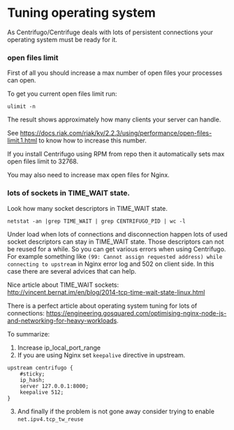 # Tuning operating system

As Centrifugo/Centrifuge deals with lots of persistent connections your operating system must be
ready for it.

### open files limit

First of all you should increase a max number of open files your processes can open.

To get you current open files limit run:

```
ulimit -n
```

The result shows approximately how many clients your server can handle.

See https://docs.riak.com/riak/kv/2.2.3/using/performance/open-files-limit.1.html to know how to increase this number.

If you install Centrifugo using RPM from repo then it automatically sets max open files limit to 32768.

You may also need to increase max open files for Nginx.

### lots of sockets in TIME_WAIT state.

Look how many socket descriptors in TIME_WAIT state.

```
netstat -an |grep TIME_WAIT | grep CENTRIFUGO_PID | wc -l
```

Under load when lots of connections and disconnection happen lots of used socket descriptors can
stay in TIME_WAIT state. Those descriptors can not be reused for a while. So you can get various
errors when using Centrifugo. For example something like `(99: Cannot assign requested address)
while connecting to upstream` in Nginx error log and 502 on client side. In this case there are
several advices that can help.

Nice article about TIME_WAIT sockets: http://vincent.bernat.im/en/blog/2014-tcp-time-wait-state-linux.html

There is a perfect article about operating system tuning for lots of connections: https://engineering.gosquared.com/optimising-nginx-node-js-and-networking-for-heavy-workloads.

To summarize:

1. Increase ip_local_port_range
2. If you are using Nginx set `keepalive` directive in upstream.

```
upstream centrifugo {
    #sticky;
    ip_hash;
    server 127.0.0.1:8000;
    keepalive 512;
}
```

3. And finally if the problem is not gone away consider trying to enable `net.ipv4.tcp_tw_reuse`
